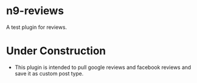 # n9-reviews
A test plugin for reviews. 

# Under Construction
- This plugin is intended to pull google reviews and facebook reviews and save it as custom post type.
